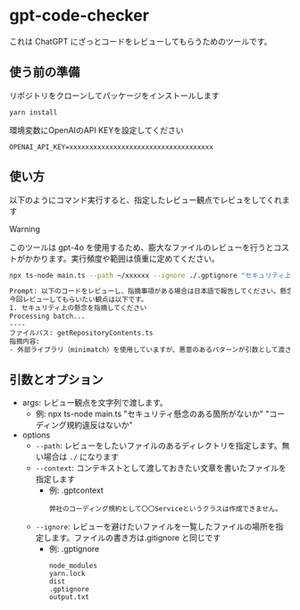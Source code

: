 # gpt-code-checker

これは ChatGPT にざっとコードをレビューしてもらうためのツールです。

## 使う前の準備

リポジトリをクローンしてパッケージをインストールします

```
yarn install
```

環境変数にOpenAIのAPI KEYを設定してください
```
OPENAI_API_KEY=xxxxxxxxxxxxxxxxxxxxxxxxxxxxxxxxxxxx
```

## 使い方

以下のようにコマンド実行すると、指定したレビュー観点でレビュをしてくれます

> [!WARNING]
> このツールは gpt-4o を使用するため、膨大なファイルのレビューを行うとコストがかかります。実行頻度や範囲は慎重に定めてください。

```bash
npx ts-node main.ts --path ~/xxxxxx --ignore ./.gptignore "セキュリティ上の懸念を指摘してください"

Prompt: 以下のコードをレビューし、指摘事項がある場合は日本語で報告してください。懸念がない場合は何も応答しないでください。
今回レビューしてもらいたい観点は以下です。
1. セキュリティ上の懸念を指摘してください
Processing batch...
----
ファイルパス: getRepositoryContents.ts
指摘内容:
- 外部ライブラリ（minimatch）を使用していますが、悪意のあるパターンが引数として渡されると、意図せずファイルが無視される可能性があります。この種のライブラリを使用する際は、入力の検証を厳格に行い、正規表現の悪用による攻撃を避けるチェックを行うことが推奨されます。
```

## 引数とオプション
- args: レビュー観点を文字列で渡します。
    - 例: npx ts-node main.ts "セキュリティ懸念のある箇所がないか" "コーディング規約違反はないか"
- options
    - `--path`: レビューをしたいファイルのあるディレクトリを指定します。無い場合は `./` になります
    - `--context`: コンテキストとして渡しておきたい文章を書いたファイルを指定します
        - 例: .gptcontext
            ```
            弊社のコーディング規約として〇〇Serviceというクラスは作成できません。
            ```
    - `--ignore`: レビューを避けたいファイルを一覧したファイルの場所を指定します。ファイルの書き方は.gitignore と同じです
        - 例: .gptignore
            ```
            node_modules
            yarn.lock
            dist
            .gptignore
            output.txt
            ```

